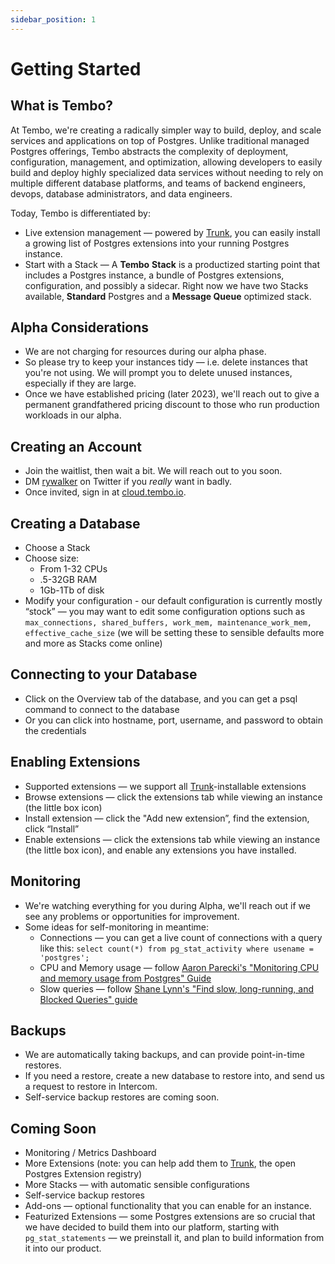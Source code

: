 ```yaml
---
sidebar_position: 1
---
```


# Getting Started

## What is Tembo?

At Tembo, we're creating a radically simpler way to build, deploy, and scale services and applications on top of Postgres. Unlike traditional managed Postgres offerings, Tembo abstracts the complexity of deployment, configuration, management, and optimization, allowing developers to easily build and deploy highly specialized data services without needing to rely on multiple different database platforms, and teams of backend engineers, devops, database administrators, and data engineers.

Today, Tembo is differentiated by: 

- Live extension management — powered by [Trunk](https://www.pgt.dev), you can easily install a growing list of Postgres extensions into your running Postgres instance.
- Start with a Stack — A **Tembo** **Stack** is a productized starting point that includes a Postgres instance, a bundle of Postgres extensions, configuration, and possibly a sidecar. Right now we have two Stacks available, **Standard** Postgres and a **Message Queue** optimized stack.

## Alpha Considerations

- We are not charging for resources during our alpha phase.
- So please try to keep your instances tidy — i.e. delete instances that you're not using. 
We will prompt you to delete unused instances, especially if they are large.
- Once we have established pricing (later 2023), we'll reach out to give a permanent grandfathered pricing discount to those who run production workloads in our alpha.

## Creating an Account

- Join the waitlist, then wait a bit. We will reach out to you soon.
- DM [rywalker](https://twitter.com/rywalker) on Twitter if you *really* want in badly.
- Once invited, sign in at [cloud.tembo.io](http://cloud.tembo.io/).

## Creating a Database

- Choose a Stack
- Choose size:
    - From 1-32 CPUs
    - .5-32GB RAM
    - 1Gb-1Tb of disk
- Modify your configuration - our default configuration is currently mostly “stock” — you may want to edit some configuration options such as `max_connections, shared_buffers, work_mem, maintenance_work_mem, effective_cache_size` (we will be setting these to sensible defaults more and more as Stacks come online)

## Connecting to your Database

- Click on the Overview tab of the database, and you can get a psql command to connect to the database
- Or you can click into hostname, port, username, and password to obtain the credentials

## Enabling Extensions

- Supported extensions — we support all [Trunk](https://www.pgt.dev)-installable extensions
- Browse extensions — click the extensions tab while viewing an instance (the little box icon)
- Install extension — click the "Add new extension”, find the extension, click “Install”
- Enable extensions — click the extensions tab while viewing an instance (the little box icon), and enable any extensions you have installed.

## Monitoring

- We're watching everything for you during Alpha, we'll reach out if we see any problems or opportunities for improvement.
- Some ideas for self-monitoring in meantime:
    - Connections — you can get a live count of connections with a query like this:
    `select count(*) from pg_stat_activity where usename = 'postgres';`
    - CPU and Memory usage — follow [Aaron Parecki's "Monitoring CPU and memory usage from Postgres" Guide](https://aaronparecki.com/2015/02/19/8/monitoring-cpu-memory-usage-from-postgres)
    - Slow queries — follow [Shane Lynn's "Find slow, long-running, and Blocked Queries" guide](https://www.shanelynn.ie/postgresql-find-slow-long-running-and-blocked-queries/)

## Backups

- We are automatically taking backups, and can provide point-in-time restores.
- If you need a restore, create a new database to restore into, and send us a request to restore in Intercom.
- Self-service backup restores are coming soon.

## Coming Soon

- Monitoring / Metrics Dashboard
- More Extensions 
(note: you can help add them to [Trunk](https://www.pgt.dev), the open Postgres Extension registry)
- More Stacks — with automatic sensible configurations
- Self-service backup restores
- Add-ons — optional functionality that you can enable for an instance.
- Featurized Extensions — some Postgres extensions are so crucial that we have decided to build them into our platform, starting with `pg_stat_statements` — we preinstall it, and plan to build information from it into our product.